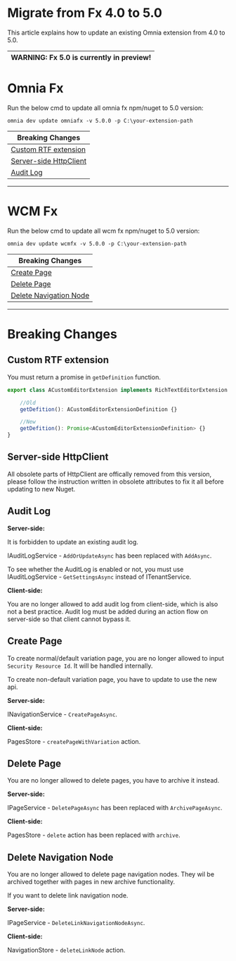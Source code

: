 # Migrate from Fx 4.0 to 5.0

This article explains how to update an existing Omnia extension from 4.0 to 5.0.

| WARNING: Fx 5.0 is currently in preview! |
| --- |

# Omnia Fx 

Run the below cmd to update all omnia fx npm/nuget to 5.0 version:

```
omnia dev update omniafx -v 5.0.0 -p C:\your-extension-path
```

| Breaking Changes |
| --- |
| [Custom RTF extension](#custom-rtf-extension)|
| [Server-side HttpClient](#server-side-httpclient)|
| [Audit Log](#audit-log)|

---

# WCM Fx

Run the below cmd to update all wcm fx npm/nuget to 5.0 version:

```
omnia dev update wcmfx -v 5.0.0 -p C:\your-extension-path
```

| Breaking Changes |
| --- |
| [Create Page](#create-page)|
| [Delete Page](#delete-page)|
| [Delete Navigation Node](#delete-navigation-node)|

---

# Breaking Changes

## Custom RTF extension

You must return a promise in `getDefinition` function.

```ts
export class ACustomEditorExtension implements RichTextEditorExtension {

    //Old
    getDefition(): ACustomEditorExtensionDefinition {}

    //New
    getDefition(): Promise<ACustomEditorExtensionDefinition> {}
}
```

## Server-side HttpClient

All obsolete parts of HttpClient are offically removed from this version, please follow the instruction written in obsolete attributes to fix it all before updating to new Nuget.

## Audit Log

**Server-side:**

It is forbidden to update an existing audit log. 

IAuditLogService - `AddOrUpdateAsync` has been replaced with `AddAsync`.

To see whether the AuditLog is enabled or not, you must use IAuditLogService - `GetSettingsAsync` instead of ITenantService. 

**Client-side:**

You are no longer allowed to add audit log from client-side, which is also not a best practice. Audit log must be added during an action flow on server-side so that client cannot bypass it.

## Create Page

To create normal/default variation page, you are no longer allowed to input `Security Resource Id`. It will be handled internally.

To create non-default variation page, you have to update to use the new api.

**Server-side:**

INavigationService - `CreatePageAsync`.

**Client-side:**

PagesStore - `createPageWithVariation` action.

## Delete Page

You are no longer allowed to delete pages, you have to archive it instead.

**Server-side:**

IPageService - `DeletePageAsync` has been replaced with `ArchivePageAsync`.

**Client-side:**

PagesStore - `delete` action has been replaced with `archive`.

## Delete Navigation Node

You are no longer allowed to delete page navigation nodes. They wil be archived together with pages in new archive functionality.

If you want to delete link navigation node.

**Server-side:**

IPageService - `DeleteLinkNavigationNodeAsync`.

**Client-side:**

NavigationStore - `deleteLinkNode` action.
